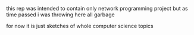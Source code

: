 this rep was intended to contain only network programming project but as time passed i was throwing here all garbage

for now it is just sketches of whole computer science topics
